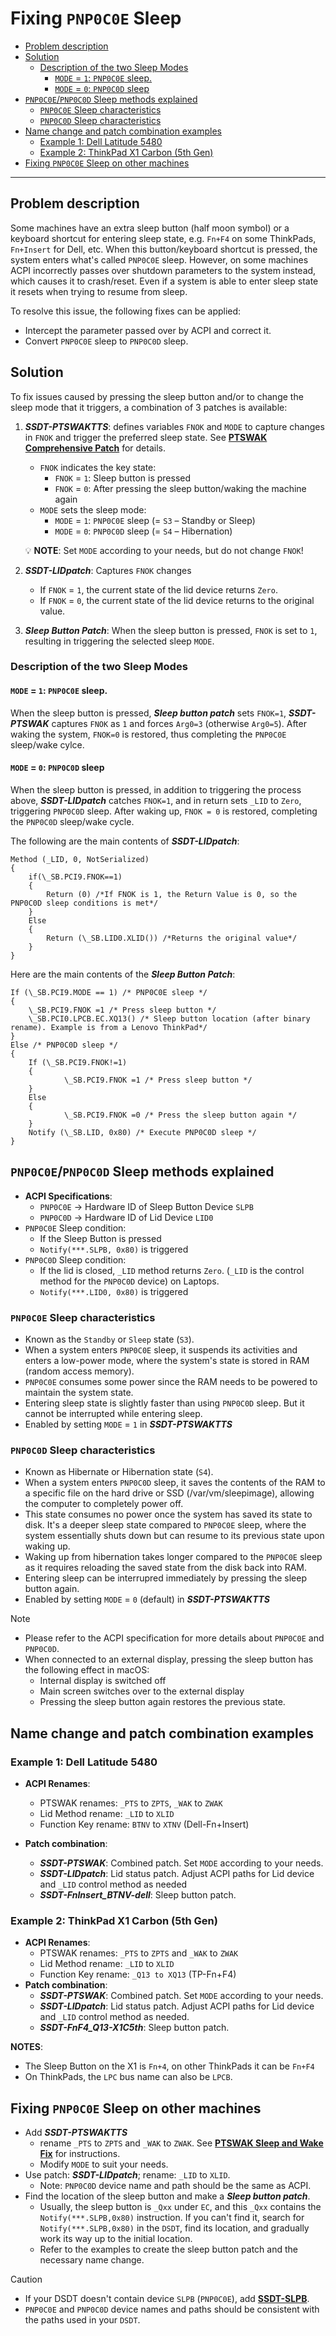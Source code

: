 # Fixing `PNP0C0E` Sleep

- [Problem description](#problem-description)
- [Solution](#solution)
  - [Description of the two Sleep Modes](#description-of-the-two-sleep-modes)
    - [`MODE` = `1`: `PNP0C0E` sleep.](#mode--1-pnp0c0e-sleep)
    - [`MODE` = `0`: `PNP0C0D` sleep](#mode--0-pnp0c0d-sleep)
- [`PNP0C0E`/`PNP0C0D` Sleep methods explained](#pnp0c0epnp0c0d-sleep-methods-explained)
  - [`PNP0C0E` Sleep characteristics](#pnp0c0e-sleep-characteristics)
  - [`PNP0C0D` Sleep characteristics](#pnp0c0d-sleep-characteristics)
- [Name change and patch combination examples](#name-change-and-patch-combination-examples)
  - [Example 1: Dell Latitude 5480](#example-1-dell-latitude-5480)
  - [Example 2: ThinkPad X1 Carbon (5th Gen)](#example-2-thinkpad-x1-carbon-5th-gen)
- [Fixing `PNP0C0E` Sleep on other machines](#fixing-pnp0c0e-sleep-on-other-machines)

---

## Problem description

Some machines have an extra sleep button (half moon symbol) or a keyboard shortcut for entering sleep state, e.g. `Fn+F4` on some ThinkPads, `Fn+Insert` for Dell, etc. When this button/keyboard shortcut is pressed, the system enters what's called `PNP0C0E` sleep. However, on some machines ACPI incorrectly passes over shutdown parameters to the system instead, which causes it to crash/reset. Even if a system is able to enter sleep state it resets when trying to resume from sleep. 

To resolve this issue, the following fixes can be applied:

- Intercept the parameter passed over by ACPI and correct it.
- Convert `PNP0C0E` sleep to `PNP0C0D` sleep.

## Solution
To fix issues caused by pressing the sleep button and/or to change the sleep mode that it triggers, a combination of 3 patches is available:

1. ***SSDT-PTSWAKTTS***: defines variables `FNOK` and `MODE` to capture changes in `FNOK` and trigger the preferred sleep state. See [**PTSWAK Comprehensive Patch**](/04_Fixing_Sleep_and_Wake_Issues/PTSWAK_Sleep_and_Wake_Fix) for details.
	- `FNOK` indicates the key state:  
		- `FNOK` = `1`: Sleep button is pressed
		- `FNOK` = `0`: After pressing the sleep button/waking the machine again
	- `MODE` sets the sleep mode:
		- `MODE` = `1`: `PNP0C0E` sleep (= `S3` – Standby or Sleep)
		- `MODE` = `0`: `PNP0C0D` sleep (= `S4` – Hibernation)

	:bulb: **NOTE**: Set `MODE` according to your needs, but do not change `FNOK`!

2. ***SSDT-LIDpatch***: Captures `FNOK` changes

	- If `FNOK` = `1`, the current state of the lid device returns `Zero`.  
	- If `FNOK` = `0`, the current state of the lid device returns to the original value.

3. ***Sleep Button Patch***: When the sleep button is pressed, `FNOK` is set to `1`, resulting in triggering the selected sleep `MODE`.

### Description of the two Sleep Modes

#### `MODE` = `1`: `PNP0C0E` sleep. 
When the sleep button is pressed, ***Sleep button patch*** sets `FNOK=1`, ***SSDT-PTSWAK*** captures `FNOK` as `1` and forces `Arg0=3` (otherwise `Arg0=5`). After waking the system, `FNOK=0` is restored, thus completing the `PNP0C0E` sleep/wake cylce.

#### `MODE` = `0`: `PNP0C0D` sleep
When the sleep button is pressed, in addition to triggering the process above, ***SSDT-LIDpatch*** catches `FNOK=1`, and in return sets `_LID` to `Zero`, triggering `PNP0C0D` sleep. After waking up, `FNOK = 0` is restored, completing the `PNP0C0D` sleep/wake cycle.

The following are the main contents of ***SSDT-LIDpatch***:

```asl
Method (_LID, 0, NotSerialized)
{
    if(\_SB.PCI9.FNOK==1)
    {
        Return (0) /*If FNOK is 1, the Return Value is 0, so the PNP0C0D sleep conditions is met*/
    }
    Else
    {
        Return (\_SB.LID0.XLID()) /*Returns the original value*/
    }
}
```
Here are the main contents of the ***Sleep Button Patch***:

```asl
If (\_SB.PCI9.MODE == 1) /* PNP0C0E sleep */
{
    \_SB.PCI9.FNOK =1 /* Press sleep button */
    \_SB.PCI0.LPCB.EC.XQ13() /* Sleep button location (after binary rename). Example is from a Lenovo ThinkPad*/
}
Else /* PNP0C0D sleep */
{
    If (\_SB.PCI9.FNOK!=1)
    {
            \_SB.PCI9.FNOK =1 /* Press sleep button */
    }
    Else
    {
            \_SB.PCI9.FNOK =0 /* Press the sleep button again */
    }
    Notify (\_SB.LID, 0x80) /* Execute PNP0C0D sleep */
}
```

## `PNP0C0E`/`PNP0C0D` Sleep methods explained

- **ACPI Specifications**:
	- `PNP0C0E` &rarr; Hardware ID of Sleep Button Device `SLPB`
	- `PNP0C0D` &rarr; Hardware ID of Lid Device `LID0`
- `PNP0C0E` Sleep condition:
	- If the Sleep Button is pressed
	- `Notify(***.SLPB, 0x80)` is triggered
- `PNP0C0D` Sleep condition:
  - If the lid is closed, `_LID` method returns `Zero`. (`_LID` is the control method for the `PNP0C0D` device) on Laptops.
  - `Notify(***.LID0, 0x80)` is triggered

### `PNP0C0E` Sleep characteristics

- Known as the `Standby` or `Sleep` state (`S3`).
- When a system enters `PNP0C0E` sleep, it suspends its activities and enters a low-power mode, where the system's state is stored in RAM (random access memory).
- `PNP0C0E` consumes some power since the RAM needs to be powered to maintain the system state.
- Entering sleep state is slightly faster than using `PNP0C0D` sleep. But it cannot be interrupted while entering sleep.
- Enabled by setting `MODE` = `1` in ***SSDT-PTSWAKTTS***

### `PNP0C0D` Sleep characteristics

- Known as Hibernate or Hibernation state (`S4`).
- When a system enters `PNP0C0D` sleep, it saves the contents of the RAM to a specific file on the hard drive or SSD (/var/vm/sleepimage), allowing the computer to completely power off.
- This state consumes no power once the system has saved its state to disk. It's a deeper sleep state compared to `PNP0C0E` sleep, where the system essentially shuts down but can resume to its previous state upon waking up.
- Waking up from hibernation takes longer compared to the `PNP0C0E` sleep as it requires reloading the saved state from the disk back into RAM.
- Entering sleep can be interrupred immediately by pressing the sleep button again.
- Enabled by setting `MODE` = `0` (default) in ***SSDT-PTSWAKTTS***

> [!NOTE] 
> 
> - Please refer to the ACPI specification for more details about `PNP0C0E` and `PNP0C0D`.
> - When connected to an external display, pressing the sleep button has the following effect in macOS:
> 	- Internal display is switched off 
> 	- Main screen switches over to the external display
> 	- Pressing the sleep button again restores the previous state.

## Name change and patch combination examples

### Example 1: Dell Latitude 5480

- **ACPI Renames**:
  - PTSWAK renames: `_PTS` to `ZPTS`, `_WAK` to `ZWAK`
  - Lid Method rename: `_LID` to `XLID`
  - Function Key rename: `BTNV` to `XTNV` (Dell-Fn+Insert)

- **Patch combination**:
  - ***SSDT-PTSWAK***: Combined patch. Set `MODE` according to your needs.
  - ***SSDT-LIDpatch***: Lid status patch. Adjust ACPI paths for Lid device and `_LID` control method as needed
  - ***SSDT-FnInsert_BTNV-dell***: Sleep button patch.

### Example 2: ThinkPad X1 Carbon (5th Gen)
- **ACPI Renames**:
	- PTSWAK renames: `_PTS` to `ZPTS` and `_WAK` to `ZWAK`
	- Lid Method rename: `_LID` to `XLID`
	- Function Key rename: `_Q13 to XQ13` (TP-Fn+F4)
- **Patch combination**:
  - ***SSDT-PTSWAK***: Combined patch. Set `MODE` according to your needs.
  - ***SSDT-LIDpatch***: Lid status patch. Adjust ACPI paths for Lid device and `_LID` control method as needed.
  - ***SSDT-FnF4_Q13-X1C5th***: Sleep button patch.

**NOTES**:

- The Sleep Button on the X1 is `Fn+4`, on other ThinkPads it can be `Fn+F4`  
- On ThinkPads, the `LPC` bus name can also be `LPCB`.

## Fixing `PNP0C0E` Sleep on other machines

- Add ***SSDT-PTSWAKTTS*** 
	- rename `_PTS` to `ZPTS` and `_WAK` to `ZWAK`. See [**PTSWAK Sleep and Wake Fix**](/04_Fixing_Sleep_and_Wake_Issues/PTSWAK_Sleep_and_Wake_Fix) for instructions. 
	- Modify `MODE` to suit your needs.
- Use patch: ***SSDT-LIDpatch***; rename: `_LID` to `XLID`.
	- Note: `PNP0C0D` device name and path should be the same as ACPI.
- Find the location of the sleep button and make a ***Sleep button patch***.
  - Usually, the sleep button is `_Qxx` under `EC`, and this `_Qxx` contains the `Notify(***.SLPB,0x80)` instruction. If you can't find it, search for `Notify(***.SLPB,0x80)` in the `DSDT`, find its location, and gradually work its way up to the initial location.
  - Refer to the examples to create the sleep button patch and the necessary name change.

> [!CAUTION]
> - If your DSDT doesn't contain device `SLPB` (`PNP0C0E`), add [**SSDT-SLPB**](/01_Adding_missing_Devices_and_enabling_Features/Power_and_Sleep_Button_(SSDT-PWRB:SSDT-SLPB)).
> - `PNP0C0E` and `PNP0C0D` device names and paths should be consistent with the paths used in your `DSDT`.
